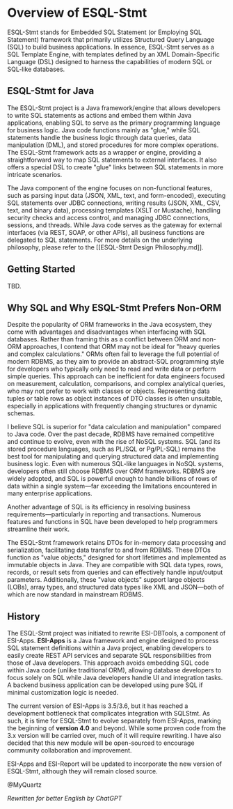 Overview of ESQL-Stmt
=====================

ESQL-Stmt stands for Embedded SQL Statement (or Employing SQL Statement) framework that primarily utilizes Structured Query Language (SQL) to build business applications. In essence, ESQL-Stmt serves as a SQL Template Engine, with templates defined by an XML Domain-Specific Language (DSL) designed to harness the capabilities of modern SQL or SQL-like databases.

## ESQL-Stmt for Java

The ESQL-Stmt project is a Java framework/engine that allows developers to write SQL statements as actions and embed them within Java applications, enabling SQL to serve as the primary programming language for business logic. Java code functions mainly as "glue," while SQL statements handle the business logic through data queries, data manipulation (DML), and stored procedures for more complex operations. The ESQL-Stmt framework acts as a wrapper or engine, providing a straightforward way to map SQL statements to external interfaces. It also offers a special DSL to create "glue" links between SQL statements in more intricate scenarios.

The Java component of the engine focuses on non-functional features, such as parsing input data (JSON, XML, text, and form-encoded), executing SQL statements over JDBC connections, writing results (JSON, XML, CSV, text, and binary data), processing templates (XSLT or Mustache), handling security checks and access control, and managing JDBC connections, sessions, and threads. While Java code serves as the gateway for external interfaces (via REST, SOAP, or other APIs), all business functions are delegated to SQL statements. For more details on the underlying philosophy, please refer to the [[ESQL-Stmt Design Philosophy.md]].

## Getting Started

TBD.

## Why SQL and Why ESQL-Stmt Prefers Non-ORM

Despite the popularity of ORM frameworks in the Java ecosystem, they come with advantages and disadvantages when interfacing with SQL databases. Rather than framing this as a conflict between ORM and non-ORM approaches, I contend that ORM may not be ideal for "heavy queries and complex calculations." ORMs often fail to leverage the full potential of modern RDBMS, as they aim to provide an abstract-SQL programming style for developers who typically only need to read and write data or perform simple queries. This approach can be inefficient for data engineers focused on measurement, calculation, comparisons, and complex analytical queries, who may not prefer to work with classes or objects. Representing data tuples or table rows as object instances of DTO classes is often unsuitable, especially in applications with frequently changing structures or dynamic schemas.

I believe SQL is superior for "data calculation and manipulation" compared to Java code. Over the past decade, RDBMS have remained competitive and continue to evolve, even with the rise of NoSQL systems. SQL (and its stored procedure languages, such as PL/SQL or Pg/PL-SQL) remains the best tool for manipulating and querying structured data and implementing business logic. Even with numerous SQL-like languages in NoSQL systems, developers often still choose RDBMS over ORM frameworks. RDBMS are widely adopted, and SQL is powerful enough to handle billions of rows of data within a single system—far exceeding the limitations encountered in many enterprise applications.

Another advantage of SQL is its efficiency in resolving business requirements—particularly in reporting and transactions. Numerous features and functions in SQL have been developed to help programmers streamline their work.

The ESQL-Stmt framework retains DTOs for in-memory data processing and serialization, facilitating data transfer to and from RDBMS. These DTOs function as "value objects," designed for short lifetimes and implemented as immutable objects in Java. They are compatible with SQL data types, rows, records, or result sets from queries and can effectively handle input/output parameters. Additionally, these "value objects" support large objects (LOBs), array types, and structured data types like XML and JSON—both of which are now standard in mainstream RDBMS.

## History

The ESQL-Stmt project was initiated to rewrite ESI-DBTools, a component of ESI-Apps. **ESI-Apps** is a Java framework and engine designed to process SQL statement definitions within a Java project, enabling developers to easily create REST API services and separate SQL responsibilities from those of Java developers. This approach avoids embedding SQL code within Java code (unlike traditional ORM), allowing database developers to focus solely on SQL while Java developers handle UI and integration tasks. A backend business application can be developed using pure SQL if minimal customization logic is needed.

The current version of ESI-Apps is 3.5/3.6, but it has reached a development bottleneck that complicates integration with SQLStmt. As such, it is time for ESQL-Stmt to evolve separately from ESI-Apps, marking the beginning of **version 4.0** and beyond. While some proven code from the 3.x version will be carried over, much of it will require rewriting. I have also decided that this new module will be open-sourced to encourage community collaboration and improvement.

ESI-Apps and ESI-Report will be updated to incorporate the new version of ESQL-Stmt, although they will remain closed source.

@MyQuartz

*Rewritten for better English by ChatGPT*
